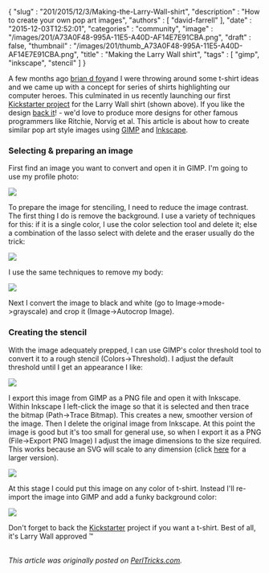{
   "slug" : "201/2015/12/3/Making-the-Larry-Wall-shirt",
   "description" : "How to create your own pop art images",
   "authors" : [
      "david-farrell"
   ],
   "date" : "2015-12-03T12:52:01",
   "categories" : "community",
   "image" : "/images/201/A73A0F48-995A-11E5-A40D-AF14E7E91CBA.png",
   "draft" : false,
   "thumbnail" : "/images/201/thumb_A73A0F48-995A-11E5-A40D-AF14E7E91CBA.png",
   "title" : "Making the Larry Wall shirt",
   "tags" : [
      "gimp",
      "inkscape",
      "stencil"
   ]
}


A few months ago [brian d foy](http://www.learning-perl.com/)and I were throwing around some t-shirt ideas and we came up with a concept for series of shirts highlighting our computer heroes. This culminated in us recently launching our first [Kickstarter project](https://www.kickstarter.com/projects/1422827986/heroes-of-the-revolution-t-shirts-larry-wall) for the Larry Wall shirt (shown above). If you like the design [back it](https://www.kickstarter.com/projects/1422827986/heroes-of-the-revolution-t-shirts-larry-wall)! - we'd love to produce more designs for other famous programmers like Ritchie, Norvig et al. This article is about how to create similar pop art style images using [GIMP](http://www.gimp.org/) and [Inkscape](https://inkscape.org/en/).

### Selecting & preparing an image

First find an image you want to convert and open it in GIMP. I'm going to use my profile photo:

![](/images/201/0BwRnByTz2iUXNWNOWmlnb1lxT1E)

To prepare the image for stenciling, I need to reduce the image contrast. The first thing I do is remove the background. I use a variety of techniques for this: if it is a single color, I use the color selection tool and delete it; else a combination of the lasso select with delete and the eraser usually do the trick:

![](/images/201/0BwRnByTz2iUXSEN5ZHBTOFRvcHM)

I use the same techniques to remove my body:

![](/images/201/0BwRnByTz2iUXd3FCS0tsZ2hRSVE)

Next I convert the image to black and white (go to Image-\>mode-\>grayscale) and crop it (Image-\>Autocrop Image).

### Creating the stencil

With the image adequately prepped, I can use GIMP's color threshold tool to convert it to a rough stencil (Colors-\>Threshold). I adjust the default threshold until I get an appearance I like:

![](/images/201/0BwRnByTz2iUXTE9aR0F6RGNSVkk)

I export this image from GIMP as a PNG file and open it with Inkscape. Within Inkscape I left-click the image so that it is selected and then trace the bitmap (Path-\>Trace Bitmap). This creates a new, smoother version of the image. Then I delete the original image from Inkscape. At this point the image is good but it's too small for general use, so when I export it as a PNG (File-\>Export PNG Image) I adjust the image dimensions to the size required. This works because an SVG will scale to any dimension (click [here](/images/201/0BwRnByTz2iUXQnJvajhCY3VWMmM) for a larger version).

![](/images/201/0BwRnByTz2iUXc1l5NXlldGV4OE0)

At this stage I could put this image on any color of t-shirt. Instead I'll re-import the image into GIMP and add a funky background color:

![](/images/201/0BwRnByTz2iUXeUs0WGpVdDQ1Q0E)

Don't forget to back the [Kickstarter](https://www.kickstarter.com/projects/1422827986/heroes-of-the-revolution-t-shirts-larry-wall) project if you want a t-shirt. Best of all, it's Larry Wall approved ™

\
*This article was originally posted on [PerlTricks.com](http://perltricks.com).*
